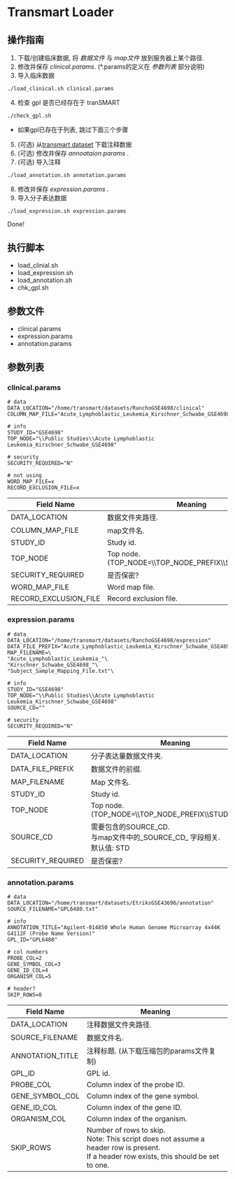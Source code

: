 # Transmart Loader

## 操作指南

1. 下载/创建临床数据, 
将 _数据文件_ 与 _map文件_ 
放到服务器上某个路径.
2. 修改并保存 _clinical.params_. 
(*.params的定义在 _参数列表_ 部分说明)
3. 导入临床数据
```shell
./load_clinical.sh clinical.params
```
4. 检查 gpl 是否已经存在于 tranSMART
```shell
./check_gpl.sh
```

* 如果gpl已存在于列表, 跳过下面三个步骤

5. (可选) 从[transmart dataset](http://library.transmartfoundation.org/datasets/)
下载注释数据
6. (可选) 修改并保存 _annoataion.params_ .
7. (可选) 导入注释
```shell
./load_annotation.sh annotation.params
```
8. 修改并保存 _expression.params_ .
9. 导入分子表达数据
```shell
./load_expression.sh expression.params
```
Done!


## 执行脚本

* load_clinial.sh
* load_expression.sh
* load_annotation.sh
* chk_gpl.sh

## 参数文件

* clinical.params
* expression.params
* annotation.params

## 参数列表

### clinical.params
```shell
# data  
DATA_LOCATION="/home/transmart/datasets/RanchoGSE4698/clinical"  
COLUMN_MAP_FILE="Acute_Lymphoblastic_Leukemia_Kirschner_Schwabe_GSE4698_Mapping_File.txt"  

# info  
STUDY_ID="GSE4698"  
TOP_NODE="\\Public Studies\\Acute Lymphoblastic Leukemia_Kirschner_Schwabe_GSE4698"  

# security  
SECURITY_REQUIRED="N"  

# not using  
WORD_MAP_FILE=x  
RECORD_EXCLUSION_FILE=x  
```
| Field Name 		| Meaning |
| - 			| - |
| DATA_LOCATION  	| 数据文件夹路径. |
| COLUMN_MAP_FILE 	| map文件名. |
| STUDY_ID        	| Study id. |
| TOP_NODE        	| Top node. <br> (TOP_NODE=\\\TOP_NODE_PREFIX\\\STUDY_NAME) |
| SECURITY_REQUIRED     | 是否保密? |
| WORD_MAP_FILE         | Word map file. |
| RECORD_EXCLUSION_FILE | Record exclusion file. |

### expression.params
```shell
# data
DATA_LOCATION="/home/transmart/datasets/RanchoGSE4698/expression"
DATA_FILE_PREFIX="Acute_Lymphoblastic_Leukemia_Kirschner_Schwabe_GSE4698_Gene_Expression_Data"
MAP_FILENAME=\
"Acute_Lymphoblastic_Leukemia_"\
"Kirschner_Schwabe_GSE4698_"\
"Subject_Sample_Mapping_File.txt"\

# info
STUDY_ID="GSE4698"
TOP_NODE="\\Public Studies\\Acute Lymphoblastic Leukemia_Kirschner_Schwabe_GSE4698"
SOURCE_CD=""

# security
SECURITY_REQUIRED="N"

```
| Field Name 		| Meaning |
| - 			| - |
| DATA_LOCATION   	| 分子表达量数据文件夹. |
| DATA_FILE_PREFIX 	| 数据文件的前缀. |
| MAP_FILENAME 		| Map 文件名. |
| STUDY_ID        	| Study id. |
| TOP_NODE        	| Top node. <br> (TOP_NODE=\\\TOP_NODE_PREFIX\\\STUDY_NAME) |
| SOURCE_CD 		| 需要包含的SOURCE_CD. <br> 与map文件中的_SOURCE_CD_ 字段相关. <br> 默认值: STD |
| SECURITY_REQUIRED     | 是否保密? |

### annotation.params
``` shell
# data
DATA_LOCATION="/home/transmart/datasets/EtriksGSE43696/annotation"
SOURCE_FILENAME="GPL6480.txt"

# info
ANNOTATION_TITLE="Agilent-014850 Whole Human Genome Microarray 4x44K G4112F (Probe Name Version)"
GPL_ID="GPL6480"

# col numbers
PROBE_COL=2
GENE_SYMBOL_COL=3
GENE_ID_COL=4
ORGANISM_COL=5

# header?
SKIP_ROWS=0

```
| Field Name | Meaning |
| - | - |
| DATA_LOCATION    	| 注释数据文件夹路径. |
| SOURCE_FILENAME  	| 数据文件名. |
| ANNOTATION_TITLE 	| 注释标题. (从下载压缩包的params文件复制) |
| GPL_ID 		| GPL id. |
| PROBE_COL 		| Column index of the probe ID. |
| GENE_SYMBOL_COL 	| Column index of the gene symbol. |
| GENE_ID_COL 		| Column index of the gene ID. |
| ORGANISM_COL 		| Column index of the organism. |
| SKIP_ROWS 		| Number of rows to skip. <br>Note: This script does not assume a header row is present. <br>If a header row exists, this should be set to one. |
